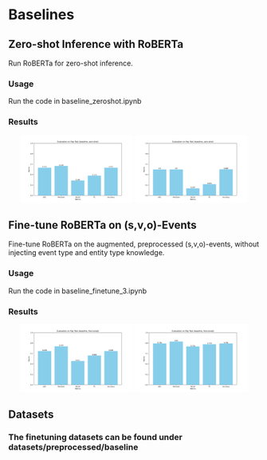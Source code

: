 # Baselines
## Zero-shot Inference with RoBERTa
Run RoBERTa for zero-shot inference.
### Usage
Run the code in baseline_zeroshot.ipynb
### Results
<div  align="center">    
<img src="./img/eval_scores_pap_baseline_zeroshot.png" width="45%"/>
<img src="./img/eval_scores_pep_baseline_zeroshot.png" width="45%"/>
</div>

## Fine-tune RoBERTa on (s,v,o)-Events
Fine-tune RoBERTa on the augmented, preprocessed (s,v,o)-events, without injecting event type and entity type knowledge.
### Usage
Run the code in baseline_finetune_3.ipynb
### Results
<div  align="center">    
<img src="./img/eval_scores_pap_baseline_ft_ckpt-1842.png" width="45%"/>
<img src="./img/eval_scores_pep_baseline_ft_ckpt-1842.png" width="45%"/>
</div>

## Datasets
### The finetuning datasets can be found under datasets/preprocessed/baseline
